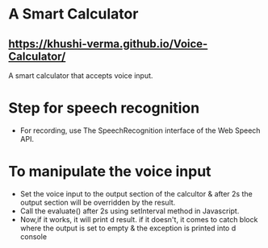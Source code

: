 # A Smart Calculator
## https://khushi-verma.github.io/Voice-Calculator/
A smart calculator that accepts voice input.
# Step for speech recognition
- For recording, use The SpeechRecognition interface of the Web Speech API.
#  To manipulate the voice input
- Set the voice input to the output section of the calcultor & after 2s the output section will be overridden by the result.
- Call the evaluate() after 2s using setInterval method in Javascript.
- Now,if it works, it will print d result. if it doesn't, it comes to catch block where the output is set to empty & the exception is printed into d console
